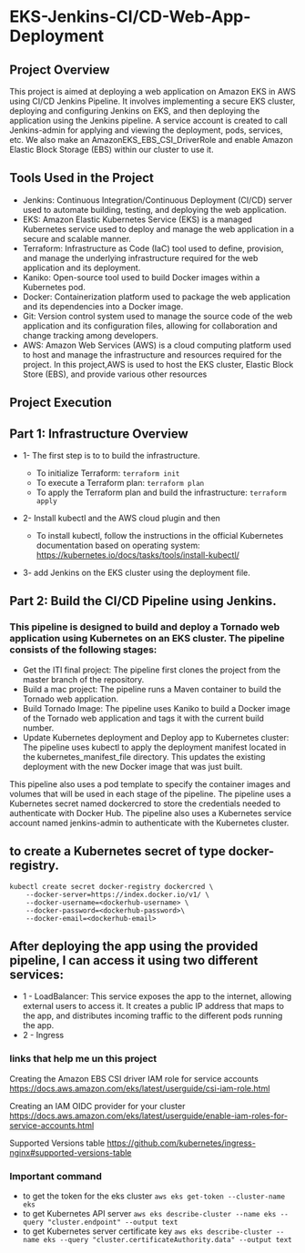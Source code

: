 # EKS-Jenkins-CI/CD-Web-App-Deployment
## Project Overview
This project is aimed at deploying a web application on Amazon EKS in AWS using CI/CD Jenkins Pipeline. It involves implementing a secure EKS cluster, deploying and configuring Jenkins on EKS, and then deploying the application using the Jenkins pipeline. A service account is created to call Jenkins-admin for applying and viewing the deployment, pods, services, etc. We also make an AmazonEKS_EBS_CSI_DriverRole and enable Amazon Elastic Block Storage (EBS) within our cluster to use it.

## Tools Used in the Project
 - Jenkins: Continuous Integration/Continuous Deployment (CI/CD) server used to automate building, testing, and deploying the web application.
 - EKS: Amazon Elastic Kubernetes Service (EKS) is a managed Kubernetes service used to deploy and manage the web application in a secure and scalable manner.
 - Terraform: Infrastructure as Code (IaC) tool used to define, provision, and manage the underlying infrastructure required for the web application and its deployment.
 - Kaniko: Open-source tool used to build Docker images within a Kubernetes pod.
 - Docker: Containerization platform used to package the web application and its dependencies into a Docker image.
 - Git: Version control system used to manage the source code of the web application and its configuration files, allowing for collaboration and change tracking among developers.
 - AWS: Amazon Web Services (AWS) is a cloud computing platform used to host and manage the infrastructure and resources required for the project. In this project,AWS is used to host the EKS cluster, Elastic Block Store (EBS), and provide various other resources

## Project Execution
## Part 1: Infrastructure Overview
 - 1- The first step is to to build the infrastructure. 
    - To initialize Terraform:
      ``` terraform init ```
    - To execute a Terraform plan:
      ``` terraform plan ```
    - To apply the Terraform plan and build the infrastructure:
      ``` terraform apply ```

- 2- Install kubectl and the AWS cloud plugin and then 
    - To install kubectl, follow the instructions in the official Kubernetes documentation based on operating system: https://kubernetes.io/docs/tasks/tools/install-kubectl/

- 3- add Jenkins on the EKS cluster using the deployment file.

## Part 2: Build the CI/CD Pipeline using Jenkins.

### This pipeline is designed to build and deploy a Tornado web application using Kubernetes on an EKS cluster. The pipeline consists of the following stages:

 - Get the ITI final project: The pipeline first clones the project from the master branch of the repository.
 - Build a mac project: The pipeline runs a Maven container to build the Tornado web application.
 - Build Tornado Image: The pipeline uses Kaniko to build a Docker image of the Tornado web application and tags it with the current build number.
 - Update Kubernetes deployment and Deploy app to Kubernetes cluster: The pipeline uses kubectl to apply the deployment manifest located in the kubernetes_manifest_file directory. This updates the existing deployment with the new Docker image that was just built.

This pipeline also uses a pod template to specify the container images and volumes that will be used in each stage of the pipeline. 
The pipeline uses a Kubernetes secret named dockercred to store the credentials needed to authenticate with Docker Hub. 
The pipeline also uses a Kubernetes service account named jenkins-admin to authenticate with the Kubernetes cluster.


## to create a Kubernetes secret of type docker-registry. 
```
kubectl create secret docker-registry dockercred \
    --docker-server=https://index.docker.io/v1/ \
    --docker-username=<dockerhub-username> \
    --docker-password=<dockerhub-password>\
    --docker-email=<dockerhub-email>
```



## After deploying the app using the provided pipeline, I can access it using two different services:
 - 1 - LoadBalancer: This service exposes the app to the internet, allowing external users to access it. It creates a public IP address that maps to the app, and distributes incoming traffic to the different pods running the app.
 - 2 - Ingress


### links that help me un this project 

Creating the Amazon EBS CSI driver IAM role for service accounts
https://docs.aws.amazon.com/eks/latest/userguide/csi-iam-role.html

Creating an IAM OIDC provider for your cluster
https://docs.aws.amazon.com/eks/latest/userguide/enable-iam-roles-for-service-accounts.html

Supported Versions table
https://github.com/kubernetes/ingress-nginx#supported-versions-table



### Important command 
- to get the token for the eks cluster
``` aws eks get-token --cluster-name eks ```
- to get Kubernetes API server
``` aws eks describe-cluster --name eks --query "cluster.endpoint" --output text ```
- to get Kubernetes server certificate key
``` aws eks describe-cluster --name eks --query "cluster.certificateAuthority.data" --output text ```
